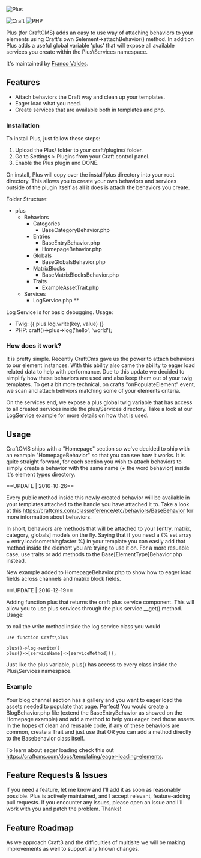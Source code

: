 ![Plus](http://i.imgur.com/r3EwP1W.png)

![Craft](https://img.shields.io/badge/craft-v2.6-red.svg) ![PHP](https://img.shields.io/badge/php-v7.0-blue.svg)

Plus (for CraftCMS) adds an easy to use way of attaching behaviors to your elements using Craft's own $element->attachBehavior() method. 
In addition Plus adds a useful global variable 'plus' that will expose all available services you create within the Plus\Services namespace.

It's maintained by [Franco Valdes](https://github.com/fvaldes33).


## Features
- Attach behaviors the Craft way and clean up your templates.
- Eager load what you need.
- Create services that are available both in templates and php.

### Installation

To install Plus, just follow these steps:

1. Upload the Plus/ folder to your craft/plugins/ folder.
2. Go to Settings > Plugins from your Craft control panel.
3. Enable the Plus plugin and DONE.

On install, Plus will copy over the install/plus directory into your root directory.
This allows you to create your own behaviors and services outside of the plugin itself 
as all it does is attach the behaviors you create. 

Folder Structure:
- plus
    - Behaviors
        - Categories
            - BaseCategoryBehavior.php
        - Entries
            - BaseEntryBehavior.php
            - HomepageBehavior.php
        - Globals
            - BaseGlobalsBehavior.php
        - MatrixBlocks
            - BaseMatrixBlocksBehavior.php
        - Traits
            - ExampleAssetTrait.php
    - Services
        - LogService.php **

Log Service is for basic debugging. 
Usage: 
- Twig: {{ plus.log.write(key, value) }}
- PHP: craft()->plus->log('hello', 'world');

### How does it work?

It is pretty simple. Recently CraftCms gave us the power to attach behaviors to our element instances. With this ability also came the ability to eager load related data to help with performance. Due to this update we decided to simplify how these behaviors are used and also keep them out of your twig templates. To get a bit more technical, on crafts "onPopulateElement" event, we scan and attach behviors matching some of your elements criteria.

On the services end, we expose a plus global twig variable that has access to all created services inside the plus/Services directory. Take a look at our LogService example for more details on how that is used.


## Usage

CraftCMS ships with a "Homepage" section so we've decided to ship with an example "HomepageBehavior" so that you can see how it works. It is quite straight forward, for each section you wish to attach behaviors to simply create a behavior with the same name (+ the word behavior) inside it's element types directory. 

==UPDATE | 2016-10-26==

Every public method inside this newly created behavior will be available in your templates attached to the handle you have attached it to.
Take a look at this https://craftcms.com/classreference/etc/behaviors/BaseBehavior for more information about behaviors. 

In short, behaviors are methods that will be attached to your [entry, matrix, category, globals] models on the fly. Saying that if you need a {% set array = entry.loadsomethingfaster %} in your template you can easily add that method inside the element you are trying to use it on. For a more resuable case, use traits or add methods to the Base[ElementType]Behavior.php instead.

New example added to HomepageBehavior.php to show how to eager load fields across channels and matrix block fields.

==UPDATE | 2016-12-19==

Adding function plus that returns the craft plus service component. This will allow you to use plus services through the plus service __get() method.
Usage:

to call the write method inside the log service class you would
```
use function Craft\plus

plus()->log->write()
plus()->[serviceName]->[serviceMethod]();
```

Just like the plus variable, plus() has access to every class inside the Plus\Services namespace.

### Example

Your blog channel section has a gallery and you want to eager load the assets needed to populate that page. Perfect! You would create a BlogBehavior.php file (extend the BaseEntryBehavior as showed on the Homepage example) and add a method to help you eager load those assets. In the hopes of clean and reusable code, if any of these behaviors are common, create a Trait and just use that OR you can add a method directly to the Basebehavior class itself.

To learn about eager loading check this out https://craftcms.com/docs/templating/eager-loading-elements.


## Feature Requests & Issues

If you need a feature, let me know and I'll add it as soon as reasonably possible. Plus is actively maintained, and I accept relevant, feature-adding pull requests. If you encounter any issues, please open an issue and I'll work with you and patch the problem. Thanks!


## Feature Roadmap
As we approach Craft3 and the difficulties of multisite we will be making improvements as well to support any known changes.
